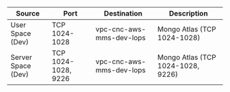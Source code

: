 | Source | Port | Destination | Description |
|--------|------|-------------|-------------|
| User Space (Dev) | TCP 1024-1028 | vpc-cnc-aws-mms-dev-lops | Mongo Atlas (TCP 1024-1028) |
| Server Space (Dev) | TCP 1024-1028, 9226 | vpc-cnc-aws-mms-dev-lops | Mongo Atlas (TCP 1024-1028, 9226) |
